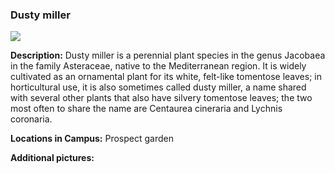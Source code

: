 ### Dusty miller
![](http://www.astro.princeton.edu/~ruixu/fig/Dustymiller.jpg)

**Description:** Dusty miller is a perennial plant species in the genus Jacobaea in the family Asteraceae, native to the Mediterranean region. It is widely cultivated as an ornamental plant for its white, felt-like tomentose leaves; in horticultural use, it is also sometimes called dusty miller, a name shared with several other plants that also have silvery tomentose leaves; the two most often to share the name are Centaurea cineraria and Lychnis coronaria.

**Locations in Campus:** Prospect garden

**Additional pictures:**
